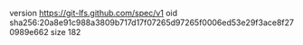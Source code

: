 version https://git-lfs.github.com/spec/v1
oid sha256:20a8e91c988a3809b717d17f07265d97265f0006ed53e29f3ace8f270989e662
size 182
